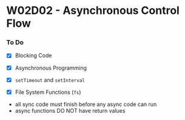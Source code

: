 # W02D02 - Asynchronous Control Flow

### To Do
* [x] Blocking Code
* [x] Asynchronous Programming
* [x] `setTimeout` and `setInterval`
* [x] File System Functions (`fs`)


* all sync code must finish before any async code can run
* async functions DO NOT have return values
















